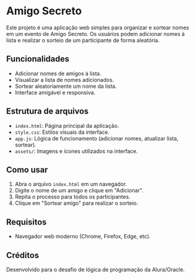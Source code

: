 # Amigo Secreto

Este projeto é uma aplicação web simples para organizar e sortear nomes em um evento de Amigo Secreto. Os usuários podem adicionar nomes à lista e realizar o sorteio de um participante de forma aleatória.

## Funcionalidades

- Adicionar nomes de amigos à lista.
- Visualizar a lista de nomes adicionados.
- Sortear aleatoriamente um nome da lista.
- Interface amigável e responsiva.

## Estrutura de arquivos

- `index.html`: Página principal da aplicação.
- `style.css`: Estilos visuais da interface.
- `app.js`: Lógica de funcionamento (adicionar nomes, atualizar lista, sortear).
- `assets/`: Imagens e ícones utilizados na interface.

## Como usar

1. Abra o arquivo `index.html` em um navegador.
2. Digite o nome de um amigo e clique em "Adicionar".
3. Repita o processo para todos os participantes.
4. Clique em "Sortear amigo" para realizar o sorteio.

## Requisitos

- Navegador web moderno (Chrome, Firefox, Edge, etc).

## Créditos

Desenvolvido para o desafio de lógica de programação da Alura/Oracle.


